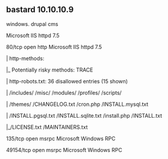 ## bastard 10.10.10.9

windows. drupal cms

Microsoft IIS httpd 7.5

80/tcp    open  http    Microsoft IIS httpd 7.5

\| http-methods: 

\|\_  Potentially risky methods: TRACE

\| http-robots.txt: 36 disallowed entries \(15 shown\)

\| /includes/ /misc/ /modules/ /profiles/ /scripts/ 

\| /themes/ /CHANGELOG.txt /cron.php /INSTALL.mysql.txt 

\| /INSTALL.pgsql.txt /INSTALL.sqlite.txt /install.php /INSTALL.txt 

\|\_/LICENSE.txt /MAINTAINERS.txt

135/tcp   open  msrpc   Microsoft Windows RPC

49154/tcp open  msrpc   Microsoft Windows RPC



